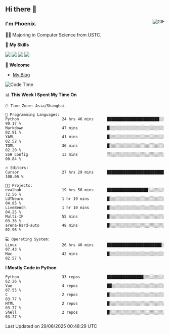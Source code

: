 ## Hi there 👋
<img align="right" alt="GIF" src="https://raw.githubusercontent.com/JoeyBling/JoeyBling/master/pic/pusheencode.gif" />

### I'm Phoenix.

👨‍🎓 Majoring in Computer Science from USTC.

🌟 **My Skills**

![](https://img.shields.io/badge/-Python-3e74a2?style=flat-square&logo=Python&logoColor=fff)
![](https://img.shields.io/badge/-C++-9f62a5?style=flat&logo=cplusplus&logoColor=white)
![](https://img.shields.io/badge/-Linux-185886?style=flat-square&logo=Linux&logoColor=fff)
![](https://img.shields.io/badge/-Rust-ff4136?style=flat-square&logo=Rust&logoColor=fff)

💬 **Welcome**

- [My Blog](https://ysy-phoenix.github.io/)

<!--START_SECTION:waka-->
![Code Time](http://img.shields.io/badge/Code%20Time-1%2C657%20hrs-blue)

📊 **This Week I Spent My Time On** 

```text
🕑︎ Time Zone: Asia/Shanghai

💬 Programming Languages: 
Python                   24 hrs 46 mins      ███████████████████████░░   90.17 % 
Markdown                 47 mins             █░░░░░░░░░░░░░░░░░░░░░░░░   02.91 % 
YAML                     41 mins             █░░░░░░░░░░░░░░░░░░░░░░░░   02.52 % 
TOML                     36 mins             █░░░░░░░░░░░░░░░░░░░░░░░░   02.20 % 
SSH Config               13 mins             ░░░░░░░░░░░░░░░░░░░░░░░░░   00.84 % 

🔥 Editors: 
Cursor                   27 hrs 29 mins      █████████████████████████   100.00 % 

🐱‍💻 Projects: 
evalhub                  19 hrs 56 mins      ██████████████████░░░░░░░   72.56 % 
LUTNeuro                 1 hr 19 mins        █░░░░░░░░░░░░░░░░░░░░░░░░   04.85 % 
LiveBench                1 hr 10 mins        █░░░░░░░░░░░░░░░░░░░░░░░░   04.25 % 
Multi-IF                 55 mins             █░░░░░░░░░░░░░░░░░░░░░░░░   03.36 % 
arena-hard-auto          48 mins             █░░░░░░░░░░░░░░░░░░░░░░░░   02.96 % 

💻 Operating System: 
Linux                    26 hrs 46 mins      ████████████████████████░   97.43 % 
Mac                      42 mins             █░░░░░░░░░░░░░░░░░░░░░░░░   02.57 % 
```

**I Mostly Code in Python** 

```text
Python                   33 repos            ████████████████░░░░░░░░░   62.26 % 
Vue                      4 repos             ██░░░░░░░░░░░░░░░░░░░░░░░   07.55 % 
C                        2 repos             █░░░░░░░░░░░░░░░░░░░░░░░░   03.77 % 
HTML                     2 repos             █░░░░░░░░░░░░░░░░░░░░░░░░   03.77 % 
Shell                    2 repos             █░░░░░░░░░░░░░░░░░░░░░░░░   03.77 % 
```




 Last Updated on 29/06/2025 00:48:29 UTC
<!--END_SECTION:waka-->

<!--
**ysy-phoenix/ysy-phoenix** is a ✨ _special_ ✨ repository because its `README.md` (this file) appears on your GitHub profile.

Here are some ideas to get you started:

- 🔭 I’m currently working on ...
- 🌱 I’m currently learning ...
- 👯 I’m looking to collaborate on ...
- 🤔 I’m looking for help with ...
- 💬 Ask me about ...
- 📫 How to reach me: ...
- 😄 Pronouns: ...
- ⚡ Fun fact: ...
-->
